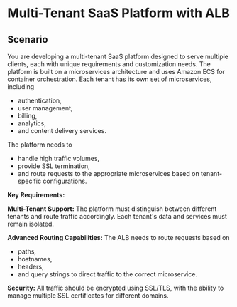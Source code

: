 # Multi-Tenant SaaS Platform with ALB

## Scenario

You are developing a multi-tenant SaaS platform designed to serve multiple clients, each with unique requirements and customization needs. The platform is built on a microservices architecture and uses Amazon ECS for container orchestration. Each tenant has its own set of microservices, including 
- authentication, 
- user management, 
- billing, 
- analytics, 
- and content delivery services. 
 
The platform needs to 
- handle high traffic volumes, 
- provide SSL termination, 
- and route requests to the appropriate microservices based on tenant-specific configurations.

**Key Requirements:**

**Multi-Tenant Support:** The platform must distinguish between different tenants and route traffic accordingly. Each tenant's data and services must remain isolated.

**Advanced Routing Capabilities:** The ALB needs to route requests based on 
- paths, 
- hostnames, 
- headers, 
- and query strings 
to direct traffic to the correct microservice.

**Security:** All traffic should be encrypted using SSL/TLS, with the ability to manage multiple SSL certificates for different domains.